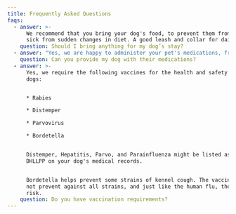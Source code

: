 ```yaml
---
title: Frequently Asked Questions
faqs:
  - answer: >-
      We recommend that you bring your dog's food, to prevent them from getting
      sick from sudden changes in diet. A good leash and collar for daily walks.
    question: Should I bring anything for my dog’s stay?
  - answer: "Yes, we are happy to administer your pet's medications, free of charge."
    question: Can you provide my dog with their medications?
  - answer: >-
      Yes, we require the following vaccines for the health and safety of all
      dogs:


      * Rabies

      * Distemper

      * Parvovirus

      * Bordetella


      Distemper, Hepatitis, Parvo, and Parainfluenza might be listed as DHPP or
      DHLLPP on your dog's medical records.


      Bordetella helps prevent some strains of kennel cough. The vaccine does
      not prevent against all strains, and just like the human flu, there is a
      risk.
    question: Do you have vaccination requirements?
---
```


